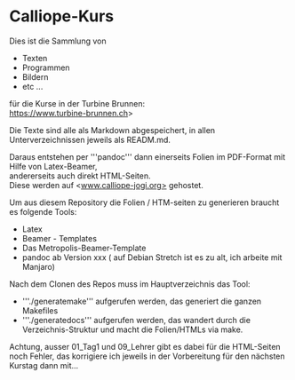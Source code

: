 # Calliope-Kurs

Dies ist die Sammlung von 

* Texten
* Programmen
* Bildern
* etc ...

für die Kurse in der Turbine Brunnen:  
<https://www.turbine-brunnen.ch>>

Die Texte sind alle als Markdown abgespeichert, in allen Unterverzeichnissen jeweils als READM.md.

Daraus entstehen per '''pandoc''' dann einerseits Folien im PDF-Format mit Hilfe von Latex-Beamer,  
andererseits auch direkt HTML-Seiten.  
Diese werden auf <www.calliope-jogi.org> gehostet.

Um aus diesem Repository die Folien / HTM-seiten zu generieren braucht es folgende Tools:

* Latex
* Beamer - Templates
* Das Metropolis-Beamer-Template
* pandoc ab Version xxx ( auf Debian Stretch ist es zu alt, ich arbeite mit Manjaro) 

Nach dem Clonen des Repos muss im Hauptverzeichnis das Tool:

* '''./generatemake''' aufgerufen werden, das generiert die ganzen Makefiles
* '''./generatedocs''' aufgerufen werden, das wandert durch die Verzeichnis-Struktur und macht die Folien/HTMLs via make. 

Achtung, ausser 01_Tag1 und 09_Lehrer gibt es dabei für die HTML-Seiten  noch Fehler, das korrigiere ich jeweils in der Vorbereitung für den nächsten Kurstag dann mit...

 

